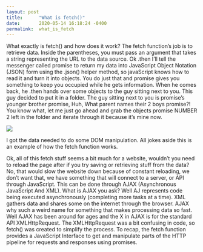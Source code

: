 ```yaml
---
layout: post
title:      "What is fetch()"
date:       2020-05-14 16:18:24 -0400
permalink:  what_is_fetch
---
```



What exactly is fetch() and how does it work? The fetch function’s job is to retrieve data. Inside the parentheses, you must pass an argument that takes a string representing the URL to the data source. Ok .then I’ll tell the messenger called promise to return my data into JavaScript Object Notation (JSON) form using the .json() helper method, so javaScript knows how to read it and turn it into objects. You do just that and promise gives you something to keep you occupied while he gets information. When he comes back, he .then hands over some objects to the guy sitting next to you. This guy decided to put it in a folder. The guy sitting next to you is promise’s younger brother promise, Huh, What parent names their 2 boys promise?! You know what, let me just go ahead and grab the objects promise NUMBER 2 left in the folder and iterate through it because it’s mine now. 

![](https://media2.giphy.com/media/8fen5LSZcHQ5O/200.webp?cid=ecf05e47ff1eb38ea1c5ee8d7daba5f07b89316e0a0a155f&rid=200.webp)

 I got the data needed to do some DOM manipulation. All jokes aside this is an example of how the fetch function works.

Ok, all of this fetch stuff seems a bit much for a website, wouldn’t you need to reload the page after if you try saving or retrieving stuff from the data? No, that would slow the website down because of constant reloading, we don’t want that, we have something that will connect to a server, or API through JavaScript. This can be done through AJAX (Asynchronous JavaScript And XML). What is AJAX you ask? Well AJ represents code being executed asynchronously (completing more tasks at a time). XML gathers data and shares some on the internet through the browser. AJAX why such a weird name for something that makes processing data so fast. Well AJAX has been around for ages and the X in AJAX is for the standard API XMLHttpRequest. The XMLHttpRequest was a bit confusing in code, so fetch() was created to simplify the process. To recap, the fetch function provides a JavaScript Interface to get and manipulate parts of the HTTP pipeline for requests and responses using promises. 

